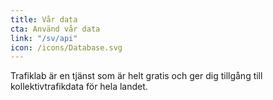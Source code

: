 ```yaml
---
title: Vår data
cta: Använd vår data
link: "/sv/api"
icon: /icons/Database.svg
---
```

Trafiklab är en tjänst som är helt gratis och ger dig tillgång till kollektivtrafikdata för hela landet.
